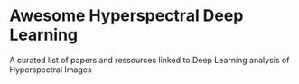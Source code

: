 # Awesome Hyperspectral Deep Learning

A curated list of papers and ressources linked to Deep Learning analysis of Hyperspectral Images